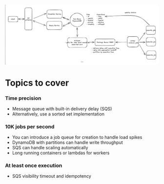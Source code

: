 ![Job Scheduler](images/job_scheduler.png)

# Topics to cover
### Time precision
  - Message queue with built-in delivery delay (SQS)
  - Alternatively, use a sorted set implementation
### 10K jobs per second
  - You can introduce a job queue for creation to handle load spikes
  - DynamoDB with partitions can handle write throughput
  - SQS can handle scaling automatically
  - Long running containers or lambdas for workers
### At least once execution
  - SQS visibility timeout and idempotency
